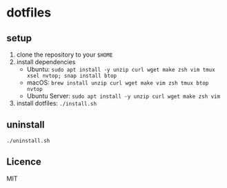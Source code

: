 # dotfiles

## setup

1. clone the repository to your `$HOME`
1. install dependencies
   - Ubuntu: `sudo apt install -y unzip curl wget make zsh vim tmux xsel nvtop; snap install btop`
   - macOS: `brew install unzip curl wget make vim zsh tmux btop nvtop`
   - Ubuntu Server: `sudo apt install -y unzip curl wget make zsh vim`
1. install dotfiles: `./install.sh`

## uninstall

`./uninstall.sh`

## Licence

MIT
